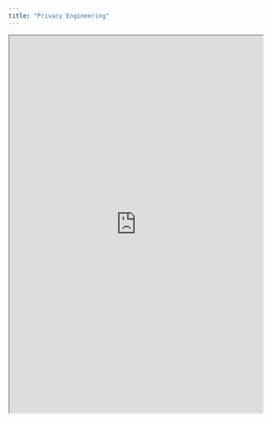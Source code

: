 ```yaml
---
title: "Privacy Engineering"
---
```



<iframe height="750" width="100%" src="https://ewelton.github.io/ktest/wiki.html#Privacy%20Engineering"></iframe>
